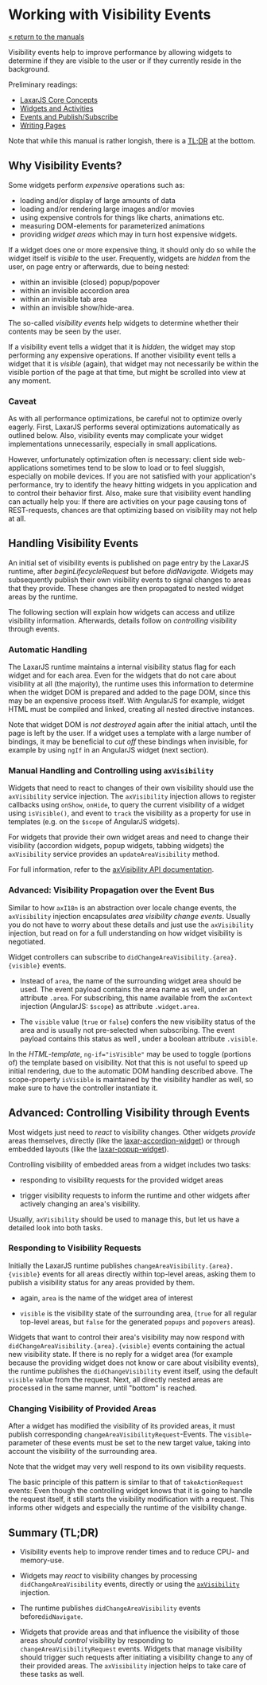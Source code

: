 # Working with Visibility Events

[« return to the manuals](index.md)

Visibility events help to improve performance by allowing widgets to determine if they are visible to the user or if they currently reside in the background.

Preliminary readings:

* [LaxarJS Core Concepts](../concepts.md)
* [Widgets and Activities](widgets_and_activities.md)
* [Events and Publish/Subscribe](events.md)
* [Writing Pages](writing_pages.md)

Note that while this manual is rather longish, there is a [TL;DR](#summary-tldr) at the bottom.

## Why Visibility Events?

Some widgets perform *expensive* operations such as:

  - loading and/or display of large amounts of data
  - loading and/or rendering large images and/or movies
  - using expensive controls for things like charts, animations etc.
  - measuring DOM-elements for parameterized animations
  - providing *widget areas* which may in turn host expensive widgets.

If a widget does one or more expensive thing, it should only do so while the widget itself is *visible* to the user.
Frequently, widgets are *hidden* from the user, on page entry or afterwards, due to being nested:

  - within an invisible (closed) popup/popover
  - within an invisible accordion area
  - within an invisible tab area
  - within an invisible show/hide-area.

The so-called *visibility events* help widgets to determine whether their contents may be seen by the user.

If a visibility event tells a widget that it is *hidden*, the widget may stop performing any expensive operations.
If another visibility event tells a widget that it is *visible* (again), that widget may not necessarily be within the visible portion of the page at that time, but might be scrolled into view at any moment.


### Caveat

As with all performance optimizations, be careful not to optimize overly eagerly.
First, LaxarJS performs several optimizations automatically as outlined below.
Also, visibility events may complicate your widget implementations unnecessarily, especially in small applications.

However, unfortunately optimization often *is* necessary: client side web-applications sometimes tend to be slow to load or to feel sluggish, especially on mobile devices.
If you are not satisfied with your application's performance, try to identify the heavy hitting widgets in you application and to control their behavior first.
Also, make sure that visibility event handling can actually help you:
If there are activities on your page causing tons of REST-requests, chances are that optimizing based on visibility may not help at all.


## Handling Visibility Events

An initial set of visibility events is published on page entry by the LaxarJS runtime, after *beginLifecycleRequest* but before *didNavigate*. Widgets may subsequently publish their own visibility events to signal changes to areas that they provide.
These changes are then propagated to nested widget areas by the runtime.

The following section will explain how widgets can access and utilize visibility information.
Afterwards, details follow on *controlling* visibility through events.


### Automatic Handling

The LaxarJS runtime maintains a internal visibility status flag for each widget and for each area.
Even for the widgets that do not care about visibility at all (the majority), the runtime uses this information to determine when the widget DOM is prepared and added to the page DOM, since this may be an expensive process itself.
With AngularJS for example, widget HTML must be compiled and linked, creating all nested directive instances.

Note that widget DOM is *not destroyed* again after the initial attach, until the page is left by the user.
If a widget uses a template with a large number of bindings, it may be beneficial to *cut off* these bindings when invisible, for example by using `ngIf` in an AngularJS widget (next section).


### Manual Handling and Controlling using `axVisibility`

Widgets that need to react to changes of their own visibility should use the `axVisibility` service injection.
The `axVisibility` injection allows to register callbacks using `onShow`, `onHide`, to query the current visibility of a widget using `isVisible()`, and event to `track` the visibility as a property for use in templates (e.g. on the `$scope` of AngularJS widgets).

For widgets that provide their own widget areas and need to change their visibility (accordion widgets, popup widgets, tabbing widgets) the `axVisibility` service provides an `updateAreaVisibility` method.

For full information, refer to the [axVisibility API documentation](.,/api/runtime.widget_services_visibility.md).


### Advanced: Visibility Propagation over the Event Bus

Similar to how `axI18n` is an abstraction over locale change events, the `axVisibility` injection encapsulates _area visibility change events_.
Usually you do not have to worry about these details and just use the `axVisibility` injection, but read on for a full understanding on how widget visibility is negotiated.

Widget controllers can subscribe to `didChangeAreaVisibility.{area}.{visible}` events.

  * Instead of `area`, the name of the surrounding widget area should be used.
    The event payload contains the area name as well, under an attribute `.area`.
    For subscribing, this name available from the `axContext` injection (AngularJS: `$scope`) as attribute `.widget.area`.

  * The `visible` value (`true` or `false`) confers the new visibility status of the area and is usually not pre-selected when subscribing.
    The event payload contains this status as well , under a boolean attribute `.visible`.

In the *HTML-template*, `ng-if="isVisible"` may be used to toggle (portions of) the template based on visibility.
Not that this is not useful to speed up initial rendering, due to the automatic DOM handling described above.
The scope-property `isVisible` is maintained by the visibility handler as well, so make sure to have the controller instantiate it.


## Advanced: Controlling Visibility through Events

Most widgets just need to *react* to visibility changes.
Other widgets *provide* areas themselves, directly (like the [laxar-accordion-widget](https://www.npmjs.com/package/laxar-accordion-widget)) or through embedded layouts (like the [laxar-popup-widget](https://www.npmjs.com/package/laxar-popup-widget)).

Controlling visibility of embedded areas from a widget includes two tasks:

  * responding to visibility requests for the provided widget areas

  * trigger visibility requests to inform the runtime and other widgets after actively changing an area's visibility.

Usually, `axVisibility` should be used to manage this, but let us have a detailed look into both tasks.


### Responding to Visibility Requests

Initially the LaxarJS runtime publishes `changeAreaVisibility.{area}.{visible}` events for all areas directly within top-level areas, asking them to publish a visibility status for any areas provided by them.

  * again, `area` is the name of the widget area of interest

  * `visible` is the visibility state of the surrounding area, (`true` for all regular top-level areas, but `false` for the generated `popups` and `popovers` areas).

Widgets that want to control their area's visibility may now respond with `didChangeAreaVisibility.{area}.{visible}` events containing the actual new visibility state.
If there is no reply for a widget area (for example because the providing widget does not know or care about visibility events), the runtime publishes the `didChangeVisibility` event itself, using the default `visible` value from the request.
Next, all directly nested areas are processed in the same manner, until "bottom" is reached.


### Changing Visibility of Provided Areas

After a widget has modified the visibility of its provided areas, it must publish corresponding `changeAreaVisibilityRequest`-Events.
The `visible`-parameter of these events must be set to the new target value, taking into account the visibility of the surrounding area.

Note that the widget may very well respond to its own visibility requests.

The basic principle of this pattern is similar to that of `takeActionRequest` events:
Even though the controlling widget knows that it is going to handle the request itself, it still starts the visibility modification with a request.
This informs other widgets and especially the runtime of the visibility change.


## Summary (TL;DR)

  * Visibility events help to improve render times and to reduce CPU- and memory-use.

  * Widgets may *react* to visibility changes by processing `didChangeAreaVisibility` events, directly or using the [`axVisibility`](.,/api/runtime.widget_services_visibility.md) injection.

  * The runtime publishes `didChangeAreaVisibility` events before`didNavigate`.

  * Widgets that provide areas and that influence the visibility of those areas *should control* visibility by responding to `changeAreaVisibilityRequest` events.
  Widgets that manage visibility should trigger such requests after initiating a visibility change to any of their provided areas.
  The `axVisibility` injection helps to take care of these tasks as well.
